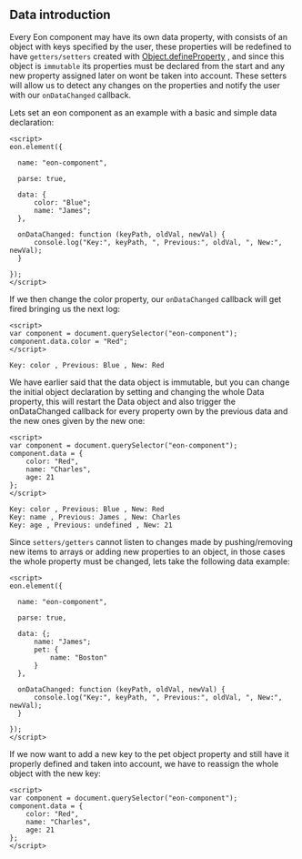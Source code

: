 ## Data introduction

Every Eon component may have its own data property, with consists of an object with keys specified by the user, these properties will be redefined to have `getters/setters` created with [Object.defineProperty](https://developer.mozilla.org/en-US/docs/Web/JavaScript/Reference/Global_Objects/Object/defineProperty) , and since this object is `immutable` its properties must be declared from the start and any new property assigned later on wont be taken into account. These setters will allow us to detect any changes on the properties and notify the user with our `onDataChanged` callback.

Lets set an eon component as an example with a basic and simple data declaration:

```[html]
<script>
eon.element({

  name: "eon-component",

  parse: true,

  data: {
      color: "Blue";
      name: "James";
  },

  onDataChanged: function (keyPath, oldVal, newVal) {
      console.log("Key:", keyPath, ", Previous:", oldVal, ", New:", newVal);
  }

});
</script>
```

If we then change the color property, our `onDataChanged` callback will get fired bringing us the next log:

```[html]
<script>
var component = document.querySelector("eon-component");
component.data.color = "Red";
</script>
```
```
Key: color , Previous: Blue , New: Red
```

We have earlier said that the data object is immutable, but you can change the initial object declaration by setting and changing the whole Data property, this will restart the Data object and also trigger the onDataChanged callback for every property own by the previous data and the new ones given by the new one:

```[html]
<script>
var component = document.querySelector("eon-component");
component.data = {
    color: "Red",
    name: "Charles",
    age: 21
};
</script>
```
```
Key: color , Previous: Blue , New: Red
Key: name , Previous: James , New: Charles
Key: age , Previous: undefined , New: 21
```

Since `setters/getters` cannot listen to changes made by pushing/removing new items to arrays or adding new properties to an object, in those cases the whole property must be changed, lets take the following data example:

```[html]
<script>
eon.element({

  name: "eon-component",

  parse: true,

  data: {;
      name: "James";
      pet: {
          name: "Boston"
      }
  },

  onDataChanged: function (keyPath, oldVal, newVal) {
      console.log("Key:", keyPath, ", Previous:", oldVal, ", New:", newVal);
  }

});
</script>
```

If we now want to add a new key to the pet object property and still have it properly defined and taken into account, we have to reassign the whole object with the new key:

```[html]
<script>
var component = document.querySelector("eon-component");
component.data = {
    color: "Red",
    name: "Charles",
    age: 21
};
</script>
```







